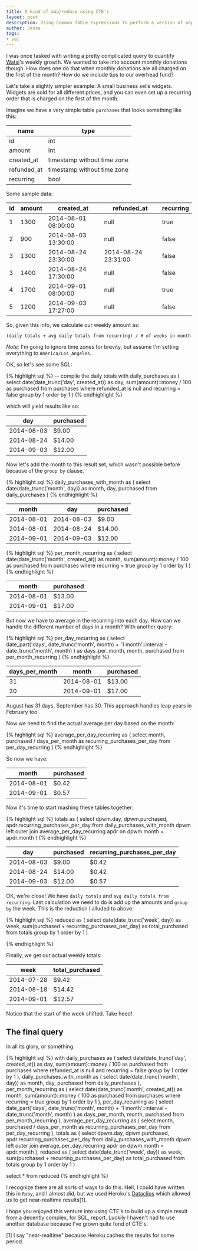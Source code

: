 ```yaml
---
title: A kind of map/reduce using CTE's
layout: post
description: Using Common Table Expressions to perform a version of map/reduce.
author: Jesse
tags:
- sql
---
```


I was once tasked with writing a pretty complicated query to quantify
[Watsi](https://watsi.org)'s weekly growth. We wanted to take into
account monthly donations though. How does one do that when monthly
donations are all charged on the first of the month? How do we include
tips to our overhead fund?

Let's take a slightly simpler example: A small business sells widgets.
Widgets are sold for all different prices, and you can even set up a
recurring order that is charged on the first of the month.

Imagine we have a very simple table `purchases` that looks something
like this:

| name        | type                        |
| ----------- | --------------------------- |
| id          | int                         |
| amount      | int                         |
| created_at  | timestamp without time zone |
| refunded_at | timestamp without time zone |
| recurring   | bool                        |

Some sample data:

| id | amount | created_at          | refunded_at         | recurring |
| -- | ------ | ------------------- | ------------------- | --------- |
| 1  | 1300   | 2014-08-01 08:00:00 | null                | true      |
| 2  | 900    | 2014-08-03 13:30:00 | null                | false     |
| 3  | 1300   | 2014-08-24 23:30:00 | 2014-08-24 23:31:00 | false     |
| 3  | 1400   | 2014-08-24 17:30:00 | null                | false     |
| 4  | 1700   | 2014-09-01 08:00:00 | null                | true      |
| 5  | 1200   | 2014-09-03 17:27:00 | null                | false     |

So, given this info, we calculate our weekly amount as:

```
(daily totals + avg daily totals from recurring) / # of weeks in month
```

*Note:* I'm going to ignore time zones for brevity, but assume I'm setting
everything to `America/Los_Angeles`.

OK, so let's see some SQL:

{% highlight sql %}
-- compile the daily totals
with daily_purchases as (
  select
    date(date_trunc('day', created_at)) as day,
    sum(amount)::money / 100 as purchased
  from
    purchases
  where
    refunded_at is null
    and
    recurring = false
  group by
    1
  order by
    1
)
{% endhighlight %}

which will yield results like so:

| day        | purchased |
| ---------- | --------- |
| 2014-08-03 | $9.00     |
| 2014-08-24 | $14.00    |
| 2014-09-03 | $12.00    |

Now let's add the month to this result set, which wasn't possible before
because of the `group by` clause.

{% highlight sql %}
daily_purchases_with_month as (
  select
    date(date_trunc('month', day)) as month,
    day,
    purchased
  from
    daily_purchases
)
{% endhighlight %}

| month      | day        | purchased |
| ---------- | ---------- | --------- |
| 2014-08-01 | 2014-08-03 | $9.00     |
| 2014-08-01 | 2014-08-24 | $14.00    |
| 2014-09-01 | 2014-09-03 | $12.00    |

{% highlight sql %}
per_month_recurring as (
  select
    date(date_trunc('month', created_at)) as month,
    sum(amount)::money / 100 as purchased
  from
    purchases
  where
    recurring = true
  group by
    1
  order by
    1
)
{% endhighlight %}

| month      |  purchased |
| ---------- |  --------- |
| 2014-08-01 |  $13.00    |
| 2014-09-01 |  $17.00    |

But now we have to average in the recurring into each day. How can we
handle the different number of days in a month? With another query:

{% highlight sql %}
per_day_recurring as (
  select  
    date_part('days',
        date_trunc('month', month)
        + '1 month'::interval
        - date_trunc('month', month)
    ) as days_per_month,
    month,
    purchased
  from
    per_month_recurring
)
{% endhighlight %}

| days_per_month | month      |  purchased |
| -------------- | ---------- |  --------- |
| 31             | 2014-08-01 |  $13.00    |
| 30             | 2014-09-01 |  $17.00    |

August has 31 days, September has 30. This approach handles leap years
in February too.

Now we need to find the actual average per day based on the month:

{% highlight sql %}
average_per_day_recurring as (
  select
    month,
    purchased  / days_per_month as recurring_purchases_per_day
  from
    per_day_recurring
)
{% endhighlight %}

So now we have:

| month      |  purchased |
| ---------- |  --------- |
| 2014-08-01 |  $0.42     |
| 2014-09-01 |  $0.57     |

Now it's time to start mashing these tables together:

{% highlight sql %}
totals as (
  select
    dpwm.day,
    dpwm.purchased,
    apdr.recurring_purchases_per_day
  from
    daily_purchases_with_month dpwm left outer join average_per_day_recurring apdr on
    dpwm.month = apdr.month
)
{% endhighlight %}

| day        | purchased | recurring_purchases_per_day |
| ---------- | --------- | --------------------------- |
| 2014-08-03 | $9.00     | $0.42                       |
| 2014-08-24 | $14.00    | $0.42                       |
| 2014-09-03 | $12.00    | $0.57                       |

OK, we're close! We have `daily totals` and `avg daily totals from recurring`.
Last calculation we need to do is add up the amounts and `group by` the week.
This is the reduction I alluded to above:

{% highlight sql %}
reduced as (
  select
    date(date_trunc('week', day)) as week,
    sum(purchased + recurring_purchases_per_day) as total_purchased
  from
    totals
  group by
    1
  order by
    1
)

{% endhighlight %}

Finally, we get our actual weekly totals:

| week       | total_purchased |
| ---------- | --------------- |
| 2014-07-28 | $9.42           |
| 2014-08-18 | $14.42          |
| 2014-09-01 | $12.57          |

Notice that the start of the week shifted. Take heed!

## The final query

In all its glory, or something:

{% highlight sql %}
with daily_purchases as (
  select
    date(date_trunc('day', created_at)) as day,
    sum(amount)::money / 100 as purchased
  from
    purchases
  where
    refunded_at is null
    and
    recurring = false
  group by
    1
  order by
    1
  ), daily_purchases_with_month as (
  select
    date(date_trunc('month', day)) as month,
    day,
    purchased
  from
    daily_purchases
), per_month_recurring as (
  select
    date(date_trunc('month', created_at)) as month,
    sum(amount)::money / 100 as purchased
  from
    purchases
  where
    recurring = true
  group by
    1
  order by
    1
), per_day_recurring as (
  select  
    date_part('days',
        date_trunc('month', month)
        + '1 month'::interval
        - date_trunc('month', month)
    ) as days_per_month,
    month,
    purchased
  from
    per_month_recurring
), average_per_day_recurring as (
  select
    month,
    purchased  / days_per_month as recurring_purchases_per_day
  from
    per_day_recurring
), totals as (
  select
    dpwm.day,
    dpwm.purchased,
    apdr.recurring_purchases_per_day
  from
    daily_purchases_with_month dpwm left outer join average_per_day_recurring apdr on
    dpwm.month = apdr.month
), reduced as (
  select
    date(date_trunc('week', day)) as week,
    sum(purchased + recurring_purchases_per_day) as total_purchased
  from
    totals
  group by
    1
  order by
    1
)

select
  *
from
  reduced
{% endhighlight %}

I recognize there are all sorts of ways to do this. Hell, I could have
written this in `Ruby`, and I almost did, but we used Heroku's
[Dataclips](http://j.mp/1u1OVxN) which allowed us to get near-realtime results[1].

I hope you enjoyed this venture into using CTE's to build up a simple result from a
decently complex, for SQL, report. Luckily I haven't had to use another database because
I've grown quite fond of CTE's.

[1] I say "near-realtime" because Heroku caches the results for some period.
